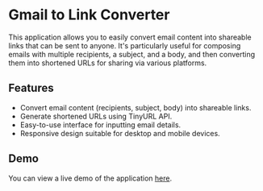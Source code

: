 # Gmail to Link Converter

This application allows you to easily convert email content into shareable links that can be sent to anyone. It's particularly useful for composing emails with multiple recipients, a subject, and a body, and then converting them into shortened URLs for sharing via various platforms.

## Features

- Convert email content (recipients, subject, body) into shareable links.
- Generate shortened URLs using TinyURL API.
- Easy-to-use interface for inputting email details.
- Responsive design suitable for desktop and mobile devices.

## Demo

You can view a live demo of the application [here](https://sankeer28.github.io/Gmail-to-Link/).

